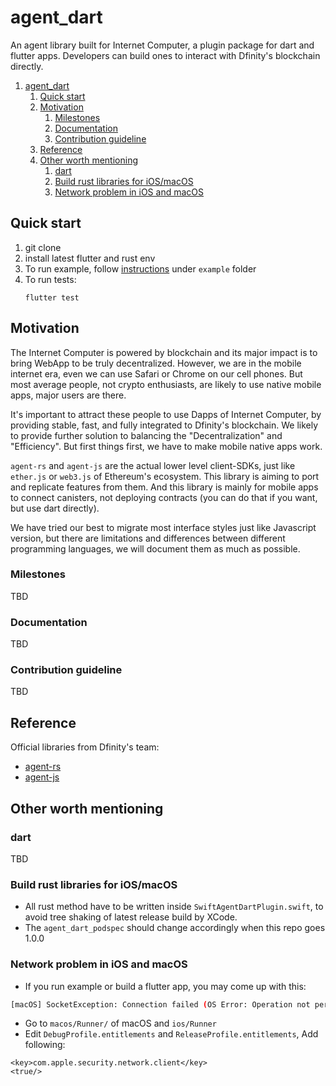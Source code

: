 # agent_dart

An agent library built for Internet Computer, a plugin package for dart and flutter apps. Developers can build ones to interact with Dfinity's blockchain directly.


1. [agent_dart](#agent_dart)
   1. [Quick start](#quick-start)
   2. [Motivation](#motivation)
      1. [Milestones](#milestones)
      2. [Documentation](#documentation)
      3. [Contribution guideline](#contribution-guideline)
   3. [Reference](#reference)
   4. [Other worth mentioning](#other-worth-mentioning)
      1. [dart](#dart)
      2. [Build rust libraries for iOS/macOS](#build-rust-libraries-for-iosmacos)
      3. [Network problem in iOS and macOS](#network-problem-in-ios-and-macos)
## Quick start 

1. git clone
2. install latest flutter and rust env
3. To run example, follow [instructions](example/README.md) under `example` folder
4. To run tests:
   ```
   flutter test
   ```

## Motivation

The Internet Computer is powered by blockchain and its major impact is to bring WebApp to be truly decentralized. However, we are in the mobile internet era, even we can use Safari or Chrome on our cell phones. But most average people, not crypto enthusiasts, are likely to use native mobile apps, major users are there. 

It's important to attract these people to use Dapps of Internet Computer, by providing stable, fast, and fully integrated to Dfinity's blockchain. We likely to provide further solution to balancing the "Decentralization" and "Efficiency". But first things first, we have to make mobile native apps work.

`agent-rs` and `agent-js` are the actual lower level client-SDKs, just like `ether.js` or `web3.js` of Ethereum's ecosystem. This library is aiming to port and replicate features from them. And this library is mainly for mobile apps to connect canisters, not deploying contracts (you can do that if you want, but use dart directly).

We have tried our best to migrate most interface styles just like Javascript version, but there are limitations and differences between different programming languages, we will document them as much as possible.


### Milestones
TBD
### Documentation
TBD
### Contribution guideline
TBD


## Reference

Official libraries from Dfinity's team:
- [agent-rs](https://github.com/dfinity/agent-rs)
- [agent-js](https://github.com/dfinity/agent-js)


## Other worth mentioning
### dart
TBD

### Build rust libraries for iOS/macOS
- All rust method have to be written inside `SwiftAgentDartPlugin.swift`, to avoid tree shaking of latest release build by XCode.
- The `agent_dart_podspec` should change accordingly when this repo goes 1.0.0

### Network problem in iOS and macOS

- If you run example or build a flutter app, you may come up with this:
  
```bash
[macOS] SocketException: Connection failed (OS Error: Operation not permitted, errno = 1)
```

- Go to `macos/Runner/` of macOS and `ios/Runner`
- Edit  `DebugProfile.entitlements` and `ReleaseProfile.entitlements`,
Add following: 

```
<key>com.apple.security.network.client</key>
<true/>
```

